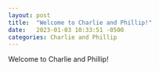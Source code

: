```yaml
---
layout: post
title:  "Welcome to Charlie and Phillip!"
date:   2023-01-03 10:33:51 -0500
categories: Charlie and Phillip
---
```

Welcome to Charlie and Phillip!
